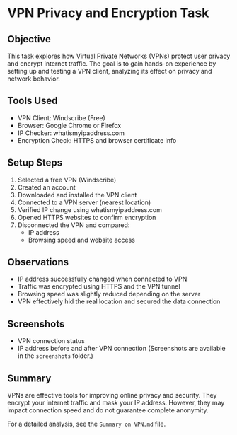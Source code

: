 # VPN Privacy and Encryption Task

## Objective
This task explores how Virtual Private Networks (VPNs) protect user privacy and encrypt internet traffic. The goal is to gain hands-on experience by setting up and testing a VPN client, analyzing its effect on privacy and network behavior.

## Tools Used
- VPN Client: Windscribe (Free)
- Browser: Google Chrome or Firefox
- IP Checker: whatismyipaddress.com
- Encryption Check: HTTPS and browser certificate info

## Setup Steps

1. Selected a free VPN (Windscribe)
2. Created an account
3. Downloaded and installed the VPN client
4. Connected to a VPN server (nearest location)
5. Verified IP change using whatismyipaddress.com
6. Opened HTTPS websites to confirm encryption
7. Disconnected the VPN and compared:
   - IP address
   - Browsing speed and website access

## Observations

- IP address successfully changed when connected to VPN
- Traffic was encrypted using HTTPS and the VPN tunnel
- Browsing speed was slightly reduced depending on the server
- VPN effectively hid the real location and secured the data connection

## Screenshots

- VPN connection status
- IP address before and after VPN connection
(Screenshots are available in the `screenshots` folder.)

## Summary

VPNs are effective tools for improving online privacy and security. They encrypt your internet traffic and mask your IP address. However, they may impact connection speed and do not guarantee complete anonymity.

For a detailed analysis, see the `Summary on VPN.md` file.


